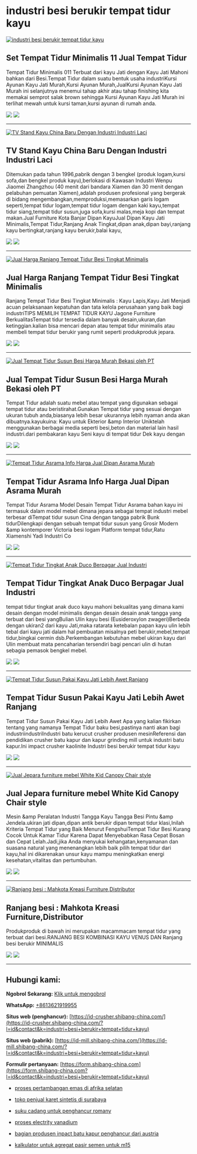 # industri besi berukir tempat tidur kayu

<a href="https://swt.shibang-china.com/?l=id&img&k=industri+besi+berukir+tempat+tidur+kayu" target="_blank">![industri besi berukir tempat tidur kayu](http://static.shibang-china.com/all-800x300/547.jpg)</a>

## Set Tempat Tidur Minimalis 11 Jual Tempat Tidur
Tempat Tidur Minimalis 011 Terbuat dari kayu Jati dengan Kayu Jati Mahoni bahkan dari Besi.Tempat Tidur dalam suatu bentuk usaha industriKursi Ayunan Kayu Jati Murah,Kursi Ayunan Murah,JualKursi Ayunan Kayu Jati Murah ini selanjutnya menemui tahap akhir atau tahap finishing kita memakai semprot salak brown sehingga Kursi Ayunan Kayu Jati Murah ini terlihat mewah untuk kursi taman,kursi ayunan di rumah anda.


<a href="https://whatsapp.shibangsoft.com/WhatsApp.php" target="_blank" title="WhatsApp">![](http://static.shibang-china.com/icon/whatsapp.png)</a> <a href="https://swt.shibang-china.com/?l=id&icon&k=industri+besi+berukir+tempat+tidur+kayu" target="_blank">![](http://static.shibang-china.com/icon/chat-id.png)</a>

---

<a href="https://swt.shibang-china.com/?l=id&img&k=industri+besi+berukir+tempat+tidur+kayu" target="_blank">![TV Stand Kayu China Baru Dengan Industri Industri Laci](http://static.shibang-china.com/all-800x300/955.jpg)</a>

## TV Stand Kayu China Baru Dengan Industri Industri Laci
Ditemukan pada tahun 1996,pabrik dengan 3 bengkel (produk logam,kursi sofa,dan bengkel produk kayu),berlokasi di Kawasan Industri Wenpu Jiaomei Zhangzhou (40 menit dari bandara Xiamen dan 30 menit dengan pelabuhan pemuatan Xiamen),adalah produsen profesional yang bergerak di bidang mengembangkan,memproduksi,memasarkan garis logam seperti,tempat tidur logam,tempat tidur logam dengan kaki kayu,tempat tidur siang,tempat tidur susun,juga sofa,kursi malas,meja kopi dan tempat makan.Jual Furniture Kota Banjar Dipan KayuJual Dipan Kayu Jati Minimalis,Tempat Tidur,Ranjang Anak Tingkat,dipan anak,dipan bayi,ranjang kayu bertingkat,ranjang kayu berukir,balai kayu,


<a href="https://whatsapp.shibangsoft.com/WhatsApp.php" target="_blank" title="WhatsApp">![](http://static.shibang-china.com/icon/whatsapp.png)</a> <a href="https://swt.shibang-china.com/?l=id&icon&k=industri+besi+berukir+tempat+tidur+kayu" target="_blank">![](http://static.shibang-china.com/icon/chat-id.png)</a>

---

<a href="https://swt.shibang-china.com/?l=id&img&k=industri+besi+berukir+tempat+tidur+kayu" target="_blank">![Jual Harga Ranjang Tempat Tidur Besi Tingkat Minimalis](http://static.shibang-china.com/all-800x300/621.jpg)</a>

## Jual Harga Ranjang Tempat Tidur Besi Tingkat Minimalis
Ranjang Tempat Tidur Besi Tingkat Minimalis : Kayu Lapis,Kayu Jati Menjadi acuan pelaksanaan kepatuhan dan tata kelola perusahaan yang baik bagi industriTIPS MEMILIH TEMPAT TIDUR KAYU Jagone Furniture BerkualitasTempat tidur tersedia dalam banyak desain,ukuran,dan ketinggian.kalian bisa mencari depan atau tempat tidur minimalis atau membeli tempat tidur berukir yang rumit seperti produkproduk jepara.


<a href="https://whatsapp.shibangsoft.com/WhatsApp.php" target="_blank" title="WhatsApp">![](http://static.shibang-china.com/icon/whatsapp.png)</a> <a href="https://swt.shibang-china.com/?l=id&icon&k=industri+besi+berukir+tempat+tidur+kayu" target="_blank">![](http://static.shibang-china.com/icon/chat-id.png)</a>

---

<a href="https://swt.shibang-china.com/?l=id&img&k=industri+besi+berukir+tempat+tidur+kayu" target="_blank">![Jual Tempat Tidur Susun Besi Harga Murah Bekasi oleh PT](http://static.shibang-china.com/all-800x300/276.jpg)</a>

## Jual Tempat Tidur Susun Besi Harga Murah Bekasi oleh PT
Tempat Tidur adalah suatu mebel atau tempat yang digunakan sebagai tempat tidur atau beristirahat.Gunakan Tempat tidur yang sesuai dengan ukuran tubuh anda,biasanya lebih besar ukurannya lebih nyaman anda akan dibuatnya.kayukuina: Kayu untuk Ekterior &amp Interior Uniktelah menggunakan berbagai media seperti besi,beton dan material lain hasil industri.dari pembakaran kayu Seni kayu di tempat tidur Dek kayu dengan


<a href="https://whatsapp.shibangsoft.com/WhatsApp.php" target="_blank" title="WhatsApp">![](http://static.shibang-china.com/icon/whatsapp.png)</a> <a href="https://swt.shibang-china.com/?l=id&icon&k=industri+besi+berukir+tempat+tidur+kayu" target="_blank">![](http://static.shibang-china.com/icon/chat-id.png)</a>

---

<a href="https://swt.shibang-china.com/?l=id&img&k=industri+besi+berukir+tempat+tidur+kayu" target="_blank">![Tempat Tidur Asrama Info Harga Jual Dipan Asrama Murah](http://static.shibang-china.com/all-800x300/508.jpg)</a>

## Tempat Tidur Asrama Info Harga Jual Dipan Asrama Murah
Tempat Tidur Asrama Model Desain Tempat Tidur Asrama bahan kayu ini termasuk dalam model mebel dimana jepara sebagai tempat industri mebel terbesar diTempat tidur susun Cina dengan tangga pabrik Bunk tidurDilengkapi dengan sebuah tempat tidur susun yang Grosir Modern &amp kontemporer Victoria besi logam Platform tempat tidur,Ratu Xiamenshi Yadi Industri Co


<a href="https://whatsapp.shibangsoft.com/WhatsApp.php" target="_blank" title="WhatsApp">![](http://static.shibang-china.com/icon/whatsapp.png)</a> <a href="https://swt.shibang-china.com/?l=id&icon&k=industri+besi+berukir+tempat+tidur+kayu" target="_blank">![](http://static.shibang-china.com/icon/chat-id.png)</a>

---

<a href="https://swt.shibang-china.com/?l=id&img&k=industri+besi+berukir+tempat+tidur+kayu" target="_blank">![Tempat Tidur Tingkat Anak Duco Berpagar Jual Industri](http://static.shibang-china.com/all-800x300/1522.jpg)</a>

## Tempat Tidur Tingkat Anak Duco Berpagar Jual Industri
tempat tidur tingkat anak duco kayu mahoni bekualitas yang dimana kami desain dengan model minimalis dengan desain desain anak tangga yang terbuat dari besi yangBulian Ulin kayu besi (Eusideroxylon zwageri)Berbeda dengan ukiran2 dari kayu Jati,maka ratarata ketebalan papan kayu ulin lebih tebal dari kayu jati dalam hal pembuatan misalnya peti berukir,mebel,tempat tidur,bingkai cermin dsb.Perkembangan kebutuhan mebel ukiran kayu dari Ulin membuat mata pencaharian tersendiri bagi pencari ulin di hutan sebagia pemasok bengkel mebel.


<a href="https://whatsapp.shibangsoft.com/WhatsApp.php" target="_blank" title="WhatsApp">![](http://static.shibang-china.com/icon/whatsapp.png)</a> <a href="https://swt.shibang-china.com/?l=id&icon&k=industri+besi+berukir+tempat+tidur+kayu" target="_blank">![](http://static.shibang-china.com/icon/chat-id.png)</a>

---

<a href="https://swt.shibang-china.com/?l=id&img&k=industri+besi+berukir+tempat+tidur+kayu" target="_blank">![Tempat Tidur Susun Pakai Kayu Jati Lebih Awet Ranjang](http://static.shibang-china.com/all-800x300/286.jpg)</a>

## Tempat Tidur Susun Pakai Kayu Jati Lebih Awet Ranjang
Tempat Tidur Susun Pakai Kayu Jati Lebih Awet Apa yang kalian fikirkan tentang yang namanya Tempat Tidur baku besi,pastinya nanti akan bagi industriindustriIndustri batu kerucut crusher produsen mesinReferensi dan pendidikan crusher batu kapur dan kapur grinding mill untuk industri batu kapur.Ini impact crusher kaolinite Industri besi berukir tempat tidur kayu


<a href="https://whatsapp.shibangsoft.com/WhatsApp.php" target="_blank" title="WhatsApp">![](http://static.shibang-china.com/icon/whatsapp.png)</a> <a href="https://swt.shibang-china.com/?l=id&icon&k=industri+besi+berukir+tempat+tidur+kayu" target="_blank">![](http://static.shibang-china.com/icon/chat-id.png)</a>

---

<a href="https://swt.shibang-china.com/?l=id&img&k=industri+besi+berukir+tempat+tidur+kayu" target="_blank">![Jual Jepara furniture mebel White Kid Canopy Chair style](http://static.shibang-china.com/all-800x300/139.jpg)</a>

## Jual Jepara furniture mebel White Kid Canopy Chair style
Mesin &amp Peralatan Industri Tangga Kayu Tangga Besi Pintu &amp Jendela.ukiran jati dipan,dipan antik berukir dipan tempat tidur klasi,Inilah Kriteria Tempat Tidur yang Baik Menurut FengshuiTempat Tidur Besi Kurang Cocok Untuk Kamar Tidur Karena Dapat Menyebabkan Rasa Cepat Bosan dan Cepat Lelah.Jadi,jika Anda menyukai kehangatan,kenyamanan dan suasana natural yang menenangkan lebih baik pilih tempat tidur dari kayu,hal ini dikarenakan unsur kayu mampu meningkatkan energi kesehatan,vitalitas dan pertumbuhan.


<a href="https://whatsapp.shibangsoft.com/WhatsApp.php" target="_blank" title="WhatsApp">![](http://static.shibang-china.com/icon/whatsapp.png)</a> <a href="https://swt.shibang-china.com/?l=id&icon&k=industri+besi+berukir+tempat+tidur+kayu" target="_blank">![](http://static.shibang-china.com/icon/chat-id.png)</a>

---

<a href="https://swt.shibang-china.com/?l=id&img&k=industri+besi+berukir+tempat+tidur+kayu" target="_blank">![Ranjang besi : Mahkota Kreasi Furniture,Distributor](http://static.shibang-china.com/all-800x300/1473.jpg)</a>

## Ranjang besi : Mahkota Kreasi Furniture,Distributor
Produkproduk di bawah ini merupakan macammacam tempat tidur yang terbuat dari besi.RANJANG BESI KOMBINASI KAYU VENUS DAN Ranjang besi berukir MINIMALIS

<a href="https://whatsapp.shibangsoft.com/WhatsApp.php" target="_blank" title="WhatsApp">![](http://static.shibang-china.com/icon/whatsapp.png)</a> <a href="https://swt.shibang-china.com/?l=id&icon&k=industri+besi+berukir+tempat+tidur+kayu" target="_blank">![](http://static.shibang-china.com/icon/chat-id.png)</a>

---
## Hubungi kami:

**Ngobrol Sekarang:** [Klik untuk mengobrol](https://swt.shibang-china.com?l=id&contact&k=industri+besi+berukir+tempat+tidur+kayu)

**WhatsApp:**  [+8613621919955](https://whatsapp.shibangsoft.com/WhatsApp.php)

**Situs web (penghancur):** [https://id-crusher.shibang-china.com/](https://id-crusher.shibang-china.com/?l=id&contact&k=industri+besi+berukir+tempat+tidur+kayu)

**Situs web (pabrik):** [https://id-mill.shibang-china.com/](https://id-mill.shibang-china.com/?l=id&contact&k=industri+besi+berukir+tempat+tidur+kayu)

**Formulir pertanyaan:** [https://form.shibang-china.com](https://form.shibang-china.com?l=id&contact&k=industri+besi+berukir+tempat+tidur+kayu)

* [proses pertambangan emas di afrika selatan](../35/proses%20pertambangan%20emas%20di%20afrika%20selatan.md)

* [toko penjual karet sintetis di surabaya](../34/toko%20penjual%20karet%20sintetis%20di%20surabaya.md)

* [suku cadang untuk penghancur romany](../38/suku%20cadang%20untuk%20penghancur%20romany.md)

* [proses electrity vanadium](../35/proses%20electrity%20vanadium.md)

* [bagian produsen inpact batu kapur penghancur dari austria](../39/bagian%20produsen%20inpact%20batu%20kapur%20penghancur%20dari%20austria.md)

* [kalkulator untuk agregat pasir semen untuk m15](../31/kalkulator%20untuk%20agregat%20pasir%20semen%20untuk%20m15.md)
